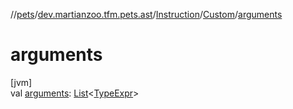 //[pets](../../../../index.md)/[dev.martianzoo.tfm.pets.ast](../../index.md)/[Instruction](../index.md)/[Custom](index.md)/[arguments](arguments.md)

# arguments

[jvm]\
val [arguments](arguments.md): [List](https://kotlinlang.org/api/latest/jvm/stdlib/kotlin.collections/-list/index.html)&lt;[TypeExpr](../../-type-expr/index.md)&gt;
